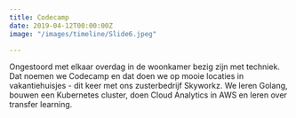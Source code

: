 ```yaml
---
title: Codecamp
date: 2019-04-12T00:00:00Z
image: "/images/timeline/Slide6.jpeg"

---
```

Ongestoord met elkaar overdag in de woonkamer bezig zijn met techniek. Dat noemen we Codecamp en dat doen we op mooie locaties in vakantiehuisjes - dit keer met ons zusterbedrijf Skyworkz. We leren Golang, bouwen een Kubernetes cluster, doen Cloud Analytics in AWS en leren over transfer learning.